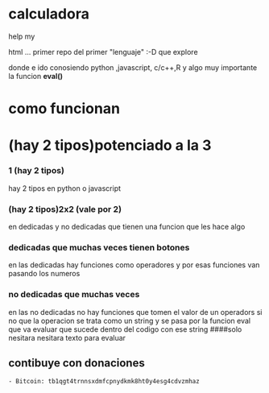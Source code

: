# calculadora
help my

html ... primer repo del primer "lenguaje" :-D que explore

donde e ido conosiendo python ,javascript, c/c++,R y algo muy importante la funcion **eval()**

# como funcionan

# (hay 2 tipos)potenciado a la 3
### 1 (hay 2 tipos)

hay 2 tipos en python o javascript 

### (hay 2 tipos)2x2 (vale por 2)
en dedicadas y no dedicadas que tienen una funcion que les hace algo 
### dedicadas que muchas veces tienen botones

en las dedicadas hay funciones como operadores  y por esas funciones van pasando los numeros

### no dedicadas  que muchas veces

en las no dedicadas  no hay funciones que tomen el valor de un operadors si no que la operacion se trata como un string y se pasa por la funcion eval que va evaluar que sucede dentro del codigo con ese string 
####solo nesitara nesitara texto para evaluar  

## contibuye con donaciones 
	
	- Bitcoin: tb1qgt4trnnsxdmfcpnydkmk8ht0y4esg4cdvzmhaz
